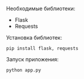 Необходимые библиотеки:
- Flask
- Requests

Установка библиотек:
```
pip install flask, requests
```

Запуск приложения:
```
python app.py
```
